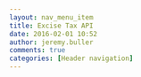 ```yaml
---
layout: nav_menu_item
title: Excise Tax API
date: 2016-02-01 10:52
author: jeremy.buller
comments: true
categories: [Header navigation]
---
```


